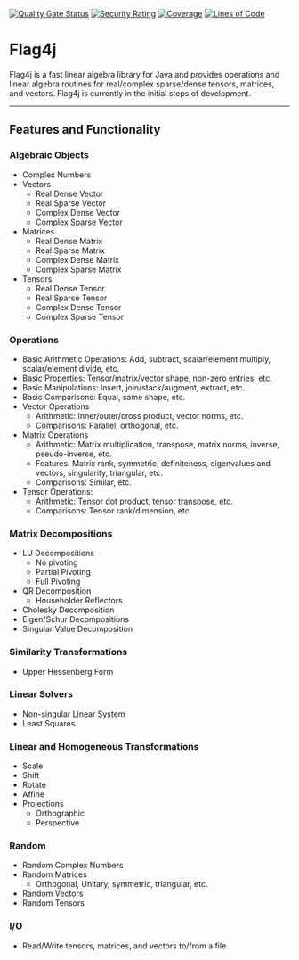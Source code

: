 [![Quality Gate Status](https://sonarcloud.io/api/project_badges/measure?project=jacobdwatters_JML&metric=alert_status)](https://sonarcloud.io/summary/new_code?id=jacobdwatters_JML)
[![Security Rating](https://sonarcloud.io/api/project_badges/measure?project=jacobdwatters_JML&metric=security_rating)](https://sonarcloud.io/summary/new_code?id=jacobdwatters_JML)
[![Coverage](https://sonarcloud.io/api/project_badges/measure?project=jacobdwatters_JML&metric=coverage)](https://sonarcloud.io/summary/new_code?id=jacobdwatters_JML)
[![Lines of Code](https://sonarcloud.io/api/project_badges/measure?project=jacobdwatters_JML&metric=ncloc)](https://sonarcloud.io/summary/new_code?id=jacobdwatters_JML)

# Flag4j
Flag4j is a fast linear algebra library for Java and provides operations and linear algebra routines for real/complex sparse/dense tensors, matrices, and vectors.
Flag4j is currently in the initial steps of development.

___

## Features and Functionality
### Algebraic Objects
- Complex Numbers
- Vectors
  - Real Dense Vector
  - Real Sparse Vector
  - Complex Dense Vector
  - Complex Sparse Vector
- Matrices
    - Real Dense Matrix
    - Real Sparse Matrix
    - Complex Dense Matrix
    - Complex Sparse Matrix
- Tensors
    - Real Dense Tensor
    - Real Sparse Tensor
    - Complex Dense Tensor
    - Complex Sparse Tensor

### Operations
- Basic Arithmetic Operations: Add, subtract, scalar/element multiply, scalar/element divide, etc.
- Basic Properties: Tensor/matrix/vector shape, non-zero entries, etc.
- Basic Manipulations: Insert, join/stack/augment, extract, etc.
- Basic Comparisons: Equal, same shape, etc.
- Vector Operations
  - Arithmetic: Inner/outer/cross product, vector norms, etc.
  - Comparisons: Parallel, orthogonal, etc.
- Matrix Operations
  - Arithmetic: Matrix multiplication, transpose, matrix norms, inverse, pseudo-inverse, etc.
  - Features: Matrix rank, symmetric, definiteness, eigenvalues and vectors, singularity, triangular, etc.
  - Comparisons: Similar, etc. 
- Tensor Operations:
  - Arithmetic: Tensor dot product, tensor transpose, etc.
  - Comparisons: Tensor rank/dimension, etc.

### Matrix Decompositions
- LU Decompositions
  - No pivoting
  - Partial Pivoting
  - Full Pivoting
- QR Decomposition
  - Householder Reflectors
- Cholesky Decomposition
- Eigen/Schur Decompositions
- Singular Value Decomposition

### Similarity Transformations
- Upper Hessenberg Form

### Linear Solvers
- Non-singular Linear System
- Least Squares

### Linear and Homogeneous Transformations
- Scale
- Shift
- Rotate
- Affine
- Projections
  - Orthographic
  - Perspective

### Random
- Random Complex Numbers
- Random Matrices
  - Orthogonal, Unitary, symmetric, triangular, etc.
- Random Vectors
- Random Tensors

### I/O
- Read/Write tensors, matrices, and vectors to/from a file.